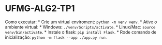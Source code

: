 # UFMG-ALG2-TP1

Como executar:
    * Crie um virtual enviroment: `python -m venv venv`.
    * Ative o ambiente virtual: 
        * Windows: `./venv/Scripts/activate`.
        * Linux/Mac: `source venv/bin/activate`.
    * Instale o flask: `pip install Flask`.
    * Rode comando de inicialização: `python -m flask --app ./app.py run`.
